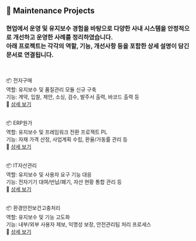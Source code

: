 <h2>📁 Maintenance Projects</h2>
<h3>현업에서 운영 및 유지보수 경험을 바탕으로 다양한 사내 시스템을 안정적으로 개선하고 운영한 사례를 정리하였습니다.<br> 
아래 프로젝트는 각각의 역할, 기능, 개선사항 등을 포함한 상세 설명이 담긴 문서로 연결됩니다.</h3>
<br>

📦 전자구매<br>
역할: 유지보수 및 품질관리 모듈 신규 구축<br>
기능: 계약, 입찰, 제안, 소싱, 검수, 발주서 출력, 바코드 출력 등<br>
🔗 <a href="https://github.com/solar1257/solar1257/blob/main/projects/03_system-maintenance/HPIS.md">상세 보기</a><br><br>

📦 ERP원가<br>
역할: 유지보수 및 프레임워크 전환 프로젝트 PL<br>
기능: 자재 가격 산정, 사업계획 수립, 환율/가동률 관리 등<br>
🔗 <a href="https://github.com/solar1257/solar1257/blob/main/projects/03_system-maintenance/ECMS.md">상세 보기</a><br><br>

📦 IT자산관리<br>
역할: 유지보수 및 사용자 요구 기능 대응<br>
기능: 전자기기 대여/반납/폐기, 자산 현황 통합 관리 등<br>
🔗 <a href="https://github.com/solar1257/solar1257/blob/main/projects/03_system-maintenance/IAMS.md">상세 보기</a><br><br>

📦 환경안전보건고충처리<br>
역할: 유지보수 및 기능 고도화<br>
기능: 내부/외부 사용자 제보, 익명성 보장, 안전관리팀 처리 프로세스<br>
🔗 <a href="https://github.com/solar1257/solar1257/blob/main/projects/03_system-maintenance/DIFS.md">상세 보기</a><br><br>
